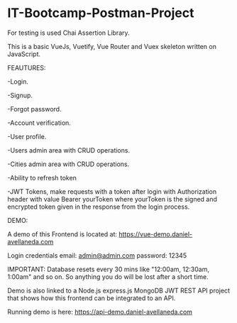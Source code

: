 # IT-Bootcamp-Postman-Project
For testing is used Chai Assertion Library.

This is a basic VueJs, Vuetify, Vue Router and Vuex skeleton written on JavaScript.

FEAUTURES:

-Login.

-Signup.

-Forgot password.

-Account verification.

-User profile.

-Users admin area with CRUD operations.

-Cities admin area with CRUD operations.

-Ability to refresh token

-JWT Tokens, make requests with a token after login with Authorization header with value Bearer yourToken where yourToken is the signed and encrypted token given in the response from the login process.

DEMO:

A demo of this Frontend is located at: https://vue-demo.daniel-avellaneda.com

Login credentials email: admin@admin.com password: 12345

IMPORTANT: Database resets every 30 mins like "12:00am, 12:30am, 1:00am" and so on. So anything you do will be lost after a short time.

Demo is also linked to a Node.js express.js MongoDB JWT REST API project that shows how this frontend can be integrated to an API.

Running demo is here: https://api-demo.daniel-avellaneda.com
